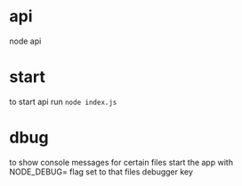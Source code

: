 # api
node api


# start
to start api run `node index.js`

# dbug
to show console messages for certain files start the app with NODE_DEBUG= flag set to that files debugger key